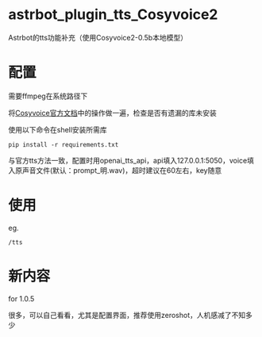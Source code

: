 # astrbot_plugin_tts_Cosyvoice2

Astrbot的tts功能补充（使用Cosyvoice2-0.5b本地模型）

# 配置

需要ffmpeg在系统路径下

将[Cosyvoice官方文档](https://www.modelscope.cn/models/iic/CosyVoice2-0.5B/summary)中的操作做一遍，检查是否有遗漏的库未安装

使用以下命令在shell安装所需库

    pip install -r requirements.txt

与官方tts方法一致，配置时用openai_tts_api，api填入127.0.0.1:5050，voice填入原声音文件(默认：prompt_明.wav)，超时建议在60左右，key随意

# 使用

eg. 

    /tts


# 新内容

for 1.0.5

很多，可以自己看看，尤其是配置界面，推荐使用zeroshot，人机感减了不知多少
